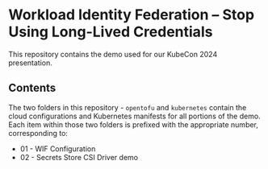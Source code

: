 # Workload Identity Federation – Stop Using Long-Lived Credentials

This repository contains the demo used for our KubeCon 2024 presentation.

## Contents

The two folders in this repository - `opentofu` and `kubernetes` contain the cloud configurations and Kubernetes manifests for all portions of the demo. Each item within those two folders is prefixed with the appropriate number, corresponding to:

- 01 - WIF Configuration
- 02 - Secrets Store CSI Driver demo
